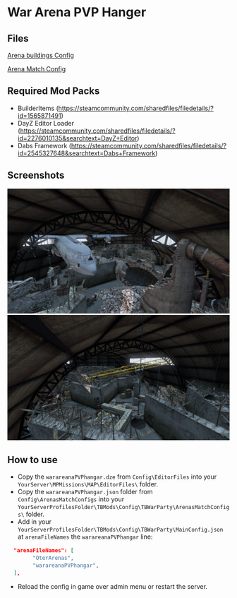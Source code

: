 # War Arena PVP Hanger

## Files

<a href="./ArenaBuildingConfig/warareanaPVPhangar.json" download>Arena buildings Config</a>

<a href="./ArenaMatchConfig/warareanaPVPhangar.json" download>Arena Match Config</a>

## Required Mod Packs

- BuilderItems (https://steamcommunity.com/sharedfiles/filedetails/?id=1565871491)
- DayZ Editor Loader (https://steamcommunity.com/sharedfiles/filedetails/?id=2276010135&searchtext=DayZ+Editor)
- Dabs Framework (https://steamcommunity.com/sharedfiles/filedetails/?id=2545327648&searchtext=Dabs+Framework)

## Screenshots

![PVP close](./images/warareanaPVPhangar_1.jpg)
![PVP close](./images/warareanaPVPhangar_2.jpg)

## How to use
- Copy the `warareanaPVPhangar.dze` from `Config\EditorFiles` into your `YourServer\MPMissions\MAP\EditorFiles\` folder.
- Copy the `warareanaPVPhangar.json` folder from `Config\ArenasMatchConfigs` into your `YourServerProfilesFolder\TBMods\Config\TBWarParty\ArenasMatchConfigs\` folder.
- Add in your `YourServerProfilesFolder\TBMods\Config\TBWarParty\MainConfig.json` at `arenaFileNames` the `warareanaPVPhangar` line:
```json
  "arenaFileNames": [
        "OterArenas",
        "warareanaPVPhangar",
  ],
```
- Reload the config in game over admin menu or restart the server.